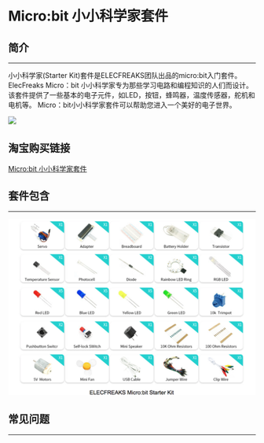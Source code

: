 # Micro:bit 小小科学家套件 

## 简介
---
小小科学家(Starter Kit)套件是ELECFREAKS团队出品的micro:bit入门套件。  
ElecFreaks Micro：bit 小小科学家专为那些学习电路和编程知识的人们而设计。 该套件提供了一些基本的电子元件，如LED，按钮，蜂鸣器，温度传感器，舵机和电机等。
Micro：bit小小科学家套件可以帮助您进入一个美好的电子世界。

![](https://raw.githubusercontent.com/elecfreaks/learn-cn/master/microbitKit/Starter_Kit/images/starter_kit_01.jpg)

## 淘宝购买链接
[Micro:bit 小小科学家套件](https://item.taobao.com/item.htm?ft=t&id=597096675822)


## 套件包含
---
![](./images/Micro-bit-Starter-Kit-01.png)

## 常见问题
---

